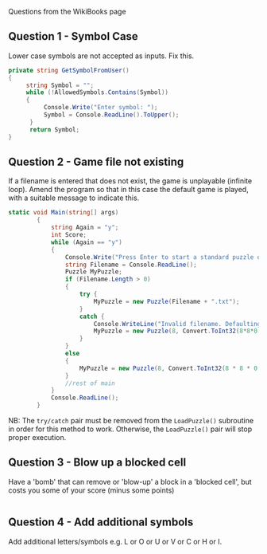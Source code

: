Questions from the WikiBooks page
## Question 1 - Symbol Case
Lower case symbols are not accepted as inputs. Fix this.
```cs
private string GetSymbolFromUser()
{
     string Symbol = "";
     while (!AllowedSymbols.Contains(Symbol))
     {
          Console.Write("Enter symbol: ");
          Symbol = Console.ReadLine().ToUpper();
      }
      return Symbol;
}

```
## Question 2 - Game file not existing
If a filename is entered that does not exist, the game is unplayable (infinite loop). Amend the program so that in this case the default game is played, with a suitable message to indicate this.

```cs
static void Main(string[] args)
        {
            string Again = "y";
            int Score;
            while (Again == "y")
            {
                Console.Write("Press Enter to start a standard puzzle or enter name of file to load: ");
                string Filename = Console.ReadLine();
                Puzzle MyPuzzle;
                if (Filename.Length > 0)
                {
                    try {
                        MyPuzzle = new Puzzle(Filename + ".txt");
                    }
                    catch {
                        Console.WriteLine("Invalid filename. Defaulting to standard puzzle");
                        MyPuzzle = new Puzzle(8, Convert.ToInt32(8*8*0.6));
                    }
                }
                else
                {
                    MyPuzzle = new Puzzle(8, Convert.ToInt32(8 * 8 * 0.6)); // 8*8 is the size of the grid, 0.6 is some kind of difficulty modifier, maybe?
                }
                //rest of main
            }
            Console.ReadLine();
        }
```
NB: The `try/catch` pair must be removed from the `LoadPuzzle()` subroutine in order for this method to work. Otherwise, the `LoadPuzzle()` pair will stop proper execution.
## Question 3 - Blow up a blocked cell
Have a 'bomb' that can remove or 'blow-up' a block in a 'blocked cell', but costs you some of your score (minus some points)
```cs

```
## Question 4 - Add additional symbols
Add additional letters/symbols e.g. L or O or U or V or C or H or I.
```cs

```
